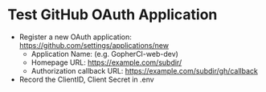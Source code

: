 

# Test GitHub OAuth Application

- Register a new OAuth application: https://github.com/settings/applications/new
    - Application Name: (e.g. GopherCI-web-dev)
    - Homepage URL: https://example.com/subdir/
    - Authorization callback URL: https://example.com/subdir/gh/callback
- Record the ClientID, Client Secret in .env

